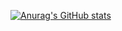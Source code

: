 [![Anurag's GitHub stats](https://github-readme-stats.vercel.app/api?username=TheAntag0nist)](https://github.com/anuraghazra/github-readme-stats)
